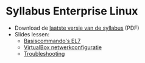 # Syllabus Enterprise Linux

- Download de [laatste versie van de syllabus](https://github.com/HoGentTIN/elnx-syllabus/releases) (PDF)
- Slides lessen:
    - [Basiscommando's EL7](el7/)
    - [VirtualBox netwerkconfiguratie](vboxnet/)
    - [Troubleshooting](troubleshooting/)

